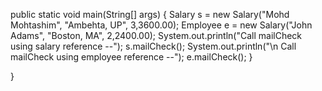 public static void main(String[] args) {
 Salary s = new Salary("Mohd Mohtashim", "Ambehta, UP", 3,3600.00);
Employee e = new Salary("John Adams", "Boston, MA", 2,2400.00);
System.out.println("Call mailCheck using salary reference --");
 s.mailCheck();
System.out.println("\n Call mailCheck using employee reference --");
e.mailCheck();
    }
    
}
